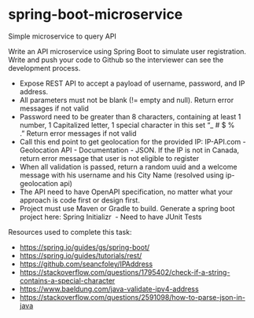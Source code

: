 # spring-boot-microservice
Simple microservice to query API

Write an API microservice using Spring Boot to simulate user registration. Write and push your code to Github so the interviewer can see the development process.

- Expose REST API to accept a payload of username, password, and IP address.
- All parameters must not be blank (!= empty and null). Return error messages if not valid
- Password need to be greater than 8 characters, containing at least 1 number, 1 Capitalized letter, 1 special character in this set “_ # $ % .” Return error messages if not valid
- Call this end point to get geolocation for the provided IP: IP-API.com - Geolocation API - Documentation - JSON. If the IP is not in Canada, return error message that user is not eligible to register
- When all validation is passed, return a random uuid and a welcome message with his username and his City Name (resolved using ip-geolocation api)
- The API need to have OpenAPI specification, no matter what your approach is code first or design first.
- Project must use Maven or Gradle to build. Generate a spring boot project here: Spring Initializr 
- Need to have JUnit Tests

Resources used to complete this task:

- https://spring.io/guides/gs/spring-boot/
- https://spring.io/guides/tutorials/rest/
- https://github.com/seancfoley/IPAddress 
- https://stackoverflow.com/questions/1795402/check-if-a-string-contains-a-special-character
- https://www.baeldung.com/java-validate-ipv4-address
- https://stackoverflow.com/questions/2591098/how-to-parse-json-in-java
